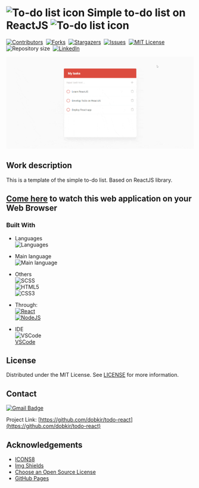 # ![To-do list icon](https://img.icons8.com/ios/50/000000/checklist--v2.png) Simple to-do list on ReactJS ![To-do list icon](https://img.icons8.com/ios/50/000000/checklist--v2.png) 

[![Contributors][contributors-shield]][contributors-url]&nbsp;
[![Forks][forks-shield]][forks-url]&nbsp;
[![Stargazers][stars-shield]][stars-url]&nbsp;
[![Issues][issues-shield]][issues-url]&nbsp;
[![MIT License][license-shield]][license-url]&nbsp;
![Repository size][repo-size-shield]&nbsp;
[![LinkedIn][linkedin-shield]][linkedin-url]

![Website trailer][product-screenshot]

<!-- WORK DESCRIPTION -->
## Work description

This is a template of the simple to-do list. Based on ReactJS library.

<!-- LINK TO WEBSITE -->
## [Come here](https://dobkir.github.io/todo-react/) to watch this web application on your Web Browser

<!-- TOOLS -->
### Built With

- Languages<br>
![Languages][languages-shield]

- Main language<br>
![Main language][main-language-shield]

- Others<br>
![SCSS](https://img.shields.io/badge/SCSS-27.2%25-bf4080?logo=Html5&logoColor=bf4080&style=for-the-badge)<br>
![HTML5](https://img.shields.io/badge/HTML5-14.4%25-e34c26?logo=HTML5&logoColor=e34c26&style=for-the-badge)<br>
![CSS3](https://img.shields.io/badge/CSS3-3.1%25-563d7c?logo=CSS3&logoColor=fff&style=for-the-badge)

- Through:<br>
[![React](https://img.shields.io/badge/React-282c34?style=for-the-badge&logo=React&logoColor=61dafb)](https://reactjs.org/)<br>
[![NodeJS](https://img.shields.io/badge/Node.js-026e00?style=for-the-badge&logo=Node.js&logoColor=fff)](https://nodejs.org/)


- IDE<br>
![VSCode](https://img.icons8.com/color/48/000000/visual-studio-code-2019.png)<br>
 [VSCode](https://code.visualstudio.com/)

<!-- LICENSE -->
## License

Distributed under the MIT License. See [LICENSE](LICENSE.txt) for more information.

<!-- CONTACT -->
## Contact

[![Gmail Badge](https://img.shields.io/badge/Gmail-d14836?style=for-the-badge&logo=Gmail&logoColor=white&link=mailto:p.kirillov2020@gmail.com)](mailto:p.kirillov2020@gmail.com)

Project Link: [https://github.com/dobkir/todo-react](https://github.com/dobkir/todo-react)

<!-- ACKNOWLEDGEMENTS -->
## Acknowledgements
- [ICONS8](https://icons8.com/)
- [Img Shields](https://shields.io)
- [Choose an Open Source License](https://choosealicense.com)
- [GitHub Pages](https://pages.github.com)

<!-- MARKDOWN LINKS & IMAGES -->
<!-- https://www.markdownguide.org/basic-syntax/#reference-style-links -->
[contributors-shield]: https://img.shields.io/github/contributors/dobkir/todo-react.svg?style=for-the-badge
[contributors-url]: https://github.com/dobkir/todo-react/graphs/contributors
[forks-shield]: https://img.shields.io/github/forks/dobkir/todo-react.svg?style=for-the-badge
[forks-url]: https://github.com/dobkir/todo-react/network/members
[stars-shield]: https://img.shields.io/github/stars/dobkir/todo-react.svg?style=for-the-badge
[stars-url]: https://github.com/dobkir/todo-react/stargazers
[issues-shield]: https://img.shields.io/github/issues/dobkir/todo-react.svg?style=for-the-badge
[issues-url]: https://github.com/dobkir/todo-react/issues
[license-shield]: https://img.shields.io/github/license/dobkir/todo-react.svg?style=for-the-badge
[license-url]: https://github.com/dobkir/todo-react/blob/master/LICENSE.txt
[linkedin-shield]: https://img.shields.io/badge/-LinkedIn-black.svg?style=for-the-badge&logo=linkedin&colorB=555
[linkedin-url]: https://www.linkedin.com/in/pavel-kirillov-dobkir
[repo-size-shield]: https://img.shields.io/github/repo-size/dobkir/todo-react.svg?style=for-the-badge
[languages-shield]: https://img.shields.io/github/languages/count/dobkir/todo-react.svg?style=for-the-badge
[main-language-shield]: https://img.shields.io/github/languages/top/dobkir/todo-react.svg?style=for-the-badge&color=f1e05a
[product-screenshot]: https://github.com/dobkir/trailers/blob/master/todo_react_trailer/todo_react_trailer.gif